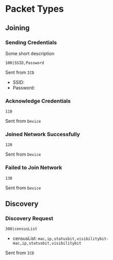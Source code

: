 # Packet Types

## Joining

### Sending Credentials

Some short description

```
100|SSID,Password
```

Sent from `ICD`

- SSID: 
- Password: 

### Acknowledge Credentials

```
110
```

Sent from `Device`

### Joined Network Successfully

```
120
```

Sent from `Device`

### Failed to Join Network

```
130
```

Sent from `Device`

## Discovery

### Discovery Request

```
300|censusList
```

- censusList: `mac,ip,statusbit,visibilitybit-mac,ip,statusbit,visibilitybit`

Sent from `ICD`
